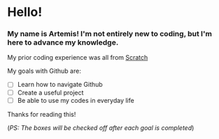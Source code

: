 # Hello!

### My name is Artemis! I'm not entirely new to coding, but I'm here to advance my knowledge.

My prior coding experience was all from [Scratch](https://scratch.mit.edu)

My goals with Github are:

- [ ] Learn how to navigate Github
- [ ] Create a useful project
- [ ] Be able to use my codes in everyday life

Thanks for reading this!

(*PS: The boxes will be checked off after each goal is completed*)
